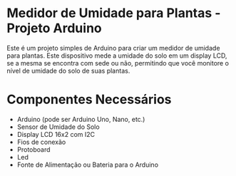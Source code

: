 # Medidor de Umidade para Plantas - Projeto Arduino
Este é um projeto simples de Arduino para criar um medidor de umidade para plantas. Este dispositivo mede a umidade do solo em um display LCD, se a mesma se encontra com sede ou não, permitindo que você monitore o nível de umidade do solo de suas plantas.

# Componentes Necessários

* Arduino (pode ser Arduino Uno, Nano, etc.)
* Sensor de Umidade do Solo
* Display LCD 16x2 com I2C 
* Fios de conexão
* Protoboard
* Led
* Fonte de Alimentação ou Bateria para o Arduino
